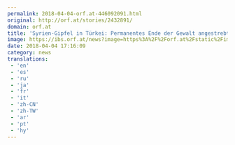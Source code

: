 ```yaml
---
permalink: 2018-04-04-orf.at-446092091.html
original: http://orf.at/stories/2432891/
domain: orf.at
title: 'Syrien-Gipfel in Türkei: Permanentes Ende der Gewalt angestrebt'
image: https://ibs.orf.at/news?image=https%3A%2F%2Forf.at%2Fstatic%2Fimages%2Fsite%2Fnews%2F20180414%2Fsyrien_tuerkei_russland_iran_waffenruhe_praesidenten_pure_afp.4811646.jpg
date: 2018-04-04 17:16:09
category: news
translations: 
 - 'en'
 - 'es'
 - 'ru'
 - 'ja'
 - 'fr'
 - 'it'
 - 'zh-CN'
 - 'zh-TW'
 - 'ar'
 - 'pt'
 - 'hy'
---
```


